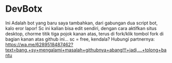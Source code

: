 # DevBotx
Ini Adalah bot yang baru saya tambahkan, dari gabungan dua script bot, kalo eror lapor! Sc ini kalian bisa edit sendiri, dengan cara aktifkan situs desktop, chorme titik tiga pojok kanan atas, terus di fork/klik tombol fork di bagian kanan atas github ini... sc = free, kendala? Hubungi partnernya: https://wa.me/6289518487462?text=bang,+sy+mengalami+masalah+githubnya+abang!!!+jadi,...+tolong+bantu
